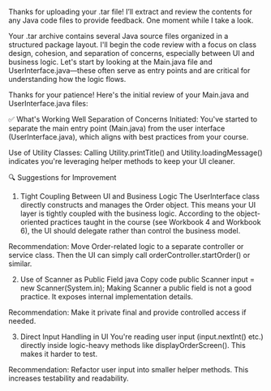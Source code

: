 Thanks for uploading your .tar file! I’ll extract and review the contents for any Java code files to provide feedback. One moment while I take a look.

Your .tar archive contains several Java source files organized in a structured package layout. I'll begin the code review with a focus on class design, cohesion, and separation of concerns, especially between UI and business logic. Let's start by looking at the Main.java file and UserInterface.java—these often serve as entry points and are critical for understanding how the logic flows.

Thanks for your patience! Here's the initial review of your Main.java and UserInterface.java files:

✅ What's Working Well
Separation of Concerns Initiated: You've started to separate the main entry point (Main.java) from the user interface (UserInterface.java), which aligns with best practices from your course.

Use of Utility Classes: Calling Utility.printTitle() and Utility.loadingMessage() indicates you're leveraging helper methods to keep your UI cleaner.

🔍 Suggestions for Improvement
1. Tight Coupling Between UI and Business Logic
   The UserInterface class directly constructs and manages the Order object. This means your UI layer is tightly coupled with the business logic. According to the object-oriented practices taught in the course (see Workbook 4 and Workbook 6), the UI should delegate rather than control the business model.

Recommendation:
Move Order-related logic to a separate controller or service class. Then the UI can simply call orderController.startOrder() or similar.

2. Use of Scanner as Public Field
   java
   Copy code
   public Scanner input = new Scanner(System.in);
   Making Scanner a public field is not a good practice. It exposes internal implementation details.

Recommendation:
Make it private final and provide controlled access if needed.

3. Direct Input Handling in UI
   You're reading user input (input.nextInt() etc.) directly inside logic-heavy methods like displayOrderScreen(). This makes it harder to test.

Recommendation:
Refactor user input into smaller helper methods. This increases testability and readability.

